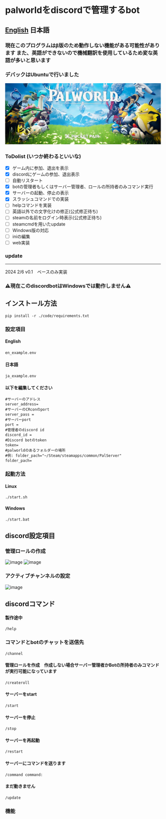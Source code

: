 # palworldをdiscordで管理するbot
 ## [English](./README.md) 日本語 ##


 ### 現在このプログラムはβ版のため動作しない機能がある可能性があります また、英語ができないので機械翻訳を使用しているため変な英語が多いと思います 
 ### デバックはUbuntuで行いました

![banner](./image/banner.png)
 ### ToDolist (いつか終わるといいな)

- [x] ゲーム内に参加、退出を表示
- [x] discordにゲームの参加、退出表示
- [ ] 自動リスタート
- [x] botの管理者もしくはサーバー管理者、ロールの所持者のみコマンド実行
- [x] サーバーの起動、停止の表示 
- [x] スラッシュコマンドでの実装
- [ ] helpコマンドを実装
- [ ] 英語以外での文字化けの修正(公式修正待ち)
- [ ] steamの名前をログイン時表示(公式修正待ち)
- [ ] steamcmdを用いたupdate
- [ ] Windows版の対応  
- [ ] iniの編集
- [ ] web実装   
### update
------------------------
2024 2/6 v0.1　ベースのみ実装
### ⚠️現在このdiscordbotはWindowsでは動作しません⚠️
## インストール方法
```
pip install -r ./code/requirements.txt
```
### 設定項目
#### English
```en_example.env```
#### 日本語
```ja_example.env```
#### 以下を編集してください
```
#サーバーのアドレス
server_address=
#サーバーのCRconのport
server_pass = 
#サーバーport
port =
#管理者のdiscord id
discord_id =
#Discord botのtoken
token=
#palworldのあるフォルダーの場所
#例: folder_pach="~/Steam/steamapps/common/PalServer"
folder_pach=
```
### 起動方法
#### Linux
```
./start.sh
```
#### Windows
```
./start.bat
```
## discord設定項目
### 管理ロールの作成
![image](./image/role_command.png)
![image](./image/role.png)
### アクティブチャンネルの設定
![image](./image/channel_command.png)



## discordコマンド
#### 製作途中
```
/help
```
### コマンドとbotのチャットを送信先
```
/channel
```
#### 管理ロールを作成　作成しない場合サーバー管理者かBotの所持者のみコマンドが実行可能になっています
```
/createroll
```
#### サーバーをstart
```
/start
```
#### サーバーを停止
```
/stop
```
#### サーバーを再起動
```
/restart
```
#### サーバーにコマンドを送ります
```
/command command:
```
#### まだ動きません
```
/update
```
### 機能
